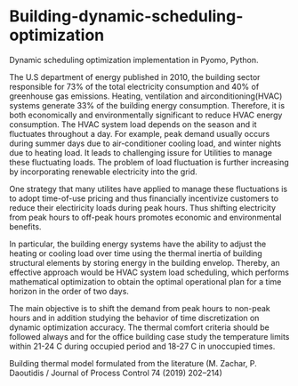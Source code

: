# Building-dynamic-scheduling-optimization
Dynamic scheduling optimization implementation in Pyomo, Python.

The U.S department of energy published in 2010, the building sector responsible for 73% of the total electricity consumption and 40% of greenhouse gas emissions.
Heating, ventilation and airconditioning(HVAC) systems generate 33% of the building energy consumption. Therefore, it is both economically and environmentally significant to reduce HVAC energy consumption. The HVAC system load depends on the season and it fluctuates throughout a day. For example, peak demand usually occurs during summer days due to air-conditioner cooling load, and winter nights due to heating load. It leads to challenging issure for Utilities to manage these fluctuating loads. The problem of load fluctuation is further increasing by incorporating renewable electricity into the grid. 

One strategy that many utilites have applied to manage these fluctuations is to adopt time-of-use pricing and thus financially incentivize customers to reduce their electiricity loads during peak hours. Thus shifting electricity from peak hours to off-peak hours promotes economic and environmental benefits.

In particular, the building energy systems have the ability to adjust the heating or cooling load over time using the thermal inertia of building structural elements by storing energy in the building envelop. Thereby, an effective approach would be HVAC  system load scheduling, which performs mathematical optimization to obtain the optimal operational plan for a time horizon in the order of two days. 

The main objective is to shift the demand from peak hours to non-peak hours and in addition studying the behavior of time discretization on dynamic optimization accuracy. The thermal comfort criteria should be followed always and for the office building case study the temperature limits within 21-24 C during occupied period and 18-27 C in unoccupied times. 

Building thermal model formulated from the literature (M. Zachar, P. Daoutidis / Journal of Process Control 74 (2019) 202–214) 
